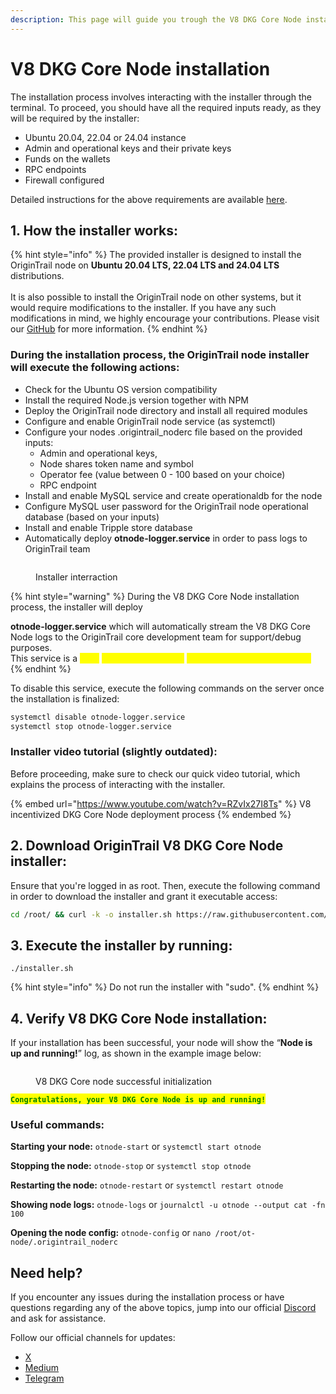 ```yaml
---
description: This page will guide you trough the V8 DKG Core Node installation process
---
```


# V8 DKG Core Node installation

The installation process involves interacting with the installer through the terminal. To proceed, you should have all the required inputs ready, as they will be required by the installer:

* Ubuntu 20.04, 22.04 or 24.04 instance
* Admin and operational keys and their private keys
* Funds on the wallets
* RPC endpoints
* Firewall configured

Detailed instructions for the above requirements are available [here](preparation-for-v8-dkg-core-node-deployment.md).

## 1. **How the installer works**:

{% hint style="info" %}
The provided installer is designed to install the OriginTrail node on **Ubuntu 20.04 LTS, 22.04 LTS and 24.04 LTS** distributions.\
\
It is also possible to install the OriginTrail node on other systems, but it would require modifications to the installer. If you have any such modifications in mind, we highly encourage your contributions. Please visit our [GitHub](https://github.com/OriginTrail/ot-node) for more information.
{% endhint %}

### **During the installation process, the OriginTrail node installer will execute the following actions:**

* Check for the Ubuntu OS version compatibility
* Install the required Node.js version together with NPM
* Deploy the OriginTrail node directory and install all required modules
* Configure and enable OriginTrail node service (as systemctl)
* Configure your nodes .origintrail\_noderc file based on the provided inputs:
  * Admin and operational keys,
  * Node shares token name and symbol
  * Operator fee (value between 0 - 100 based on your choice)
  * RPC endpoint&#x20;
* Install and enable MySQL service and create operationaldb for the node
* Configure MySQL user password for the OriginTrail node operational database (based on your inputs)
* Install and enable Tripple store database
* Automatically deploy **otnode-logger.service** in order to pass logs to OriginTrail team

<figure><img src="../../../.gitbook/assets/image (11).png" alt=""><figcaption><p>Installer interraction</p></figcaption></figure>

{% hint style="warning" %}
During the V8 DKG Core Node installation process, the installer will deploy&#x20;

**otnode-logger.service** which will automatically stream the V8 DKG Core Node logs to the OriginTrail core development team for support/debug purposes.\
This service is a <mark style="color:yellow;">**hard**</mark> <mark style="color:yellow;">**requirement for the**</mark> <mark style="color:yellow;">**incentivized testnet rewards.**</mark>&#x20;
{% endhint %}

To disable this service, execute the following commands on the server once the installation is finalized:

```sh
systemctl disable otnode-logger.service
systemctl stop otnode-logger.service
```

### Installer video tutorial (slightly outdated):

Before proceeding, make sure to check our quick video tutorial, which explains the process of interacting with the installer.

{% embed url="https://www.youtube.com/watch?v=RZvIx27I8Ts" %}
V8 incentivized DKG Core Node deployment process
{% endembed %}

## 2. Download OriginTrail V8 DKG Core Node installer:

Ensure that you're logged in as root. Then, execute the following command in order to download the installer and grant it executable access:

```sh
cd /root/ && curl -k -o installer.sh https://raw.githubusercontent.com/OriginTrail/ot-node/v8/develop/installer/installer.sh && chmod +x installer.sh
```

## 3. Execute the installer by running:

```
./installer.sh
```

{% hint style="info" %}
Do not run the installer with "sudo".
{% endhint %}



## 4. Verify V8 DKG Core Node installation:

If your installation has been successful, your node will show the “**Node is up and running!**” log, as shown in the example image below:

<figure><img src="../../../.gitbook/assets/image (14).png" alt=""><figcaption><p>V8 DKG Core node successful initialization</p></figcaption></figure>

<mark style="color:green;">**`Congratulations, your V8 DKG Core Node is up and running!`**</mark>



### **Useful commands:**

**Starting your node:** `otnode-start` or `systemctl start otnode`

**Stopping the node:** `otnode-stop` or `systemctl stop otnode`

**Restarting the node:** `otnode-restart`  or `systemctl restart otnode`

**Showing node logs:** `otnode-logs`  or `journalctl -u otnode --output cat -fn 100`

**Opening the node config:** `otnode-config` or `nano /root/ot-node/.origintrail_noderc`



## Need help?

If you encounter any issues during the installation process or have questions regarding any of the above topics, jump into our official [Discord](https://discord.gg/xCaY7hvNwD) and ask for assistance.

Follow our official channels for updates:&#x20;

* [X](https://x.com/origin_trail)&#x20;
* [Medium](https://medium.com/origintrail)&#x20;
* [Telegram](https://t.me/origintrail)

